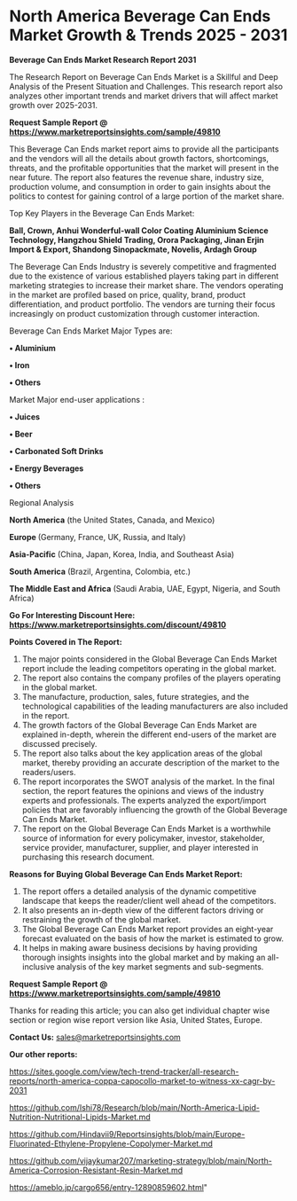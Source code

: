 # North America Beverage Can Ends Market Growth & Trends 2025 - 2031

<strong>Beverage Can Ends Market Research Report 2031</strong>

The Research Report on Beverage Can Ends Market is a Skillful and Deep Analysis of the Present Situation and Challenges. This research report also analyzes other important trends and market drivers that will affect market growth over 2025-2031.

<strong>Request Sample Report @ <a href=https://www.marketreportsinsights.com/sample/49810>https://www.marketreportsinsights.com/sample/49810</a></strong>

This Beverage Can Ends market report aims to provide all the participants and the vendors will all the details about growth factors, shortcomings, threats, and the profitable opportunities that the market will present in the near future. The report also features the revenue share, industry size, production volume, and consumption in order to gain insights about the politics to contest for gaining control of a large portion of the market share.

Top Key Players in the Beverage Can Ends Market:

<strong>Ball, Crown, Anhui Wonderful-wall Color Coating Aluminium Science Technology, Hangzhou Shield Trading, Orora Packaging, Jinan Erjin Import & Export, Shandong Sinopackmate, Novelis, Ardagh Group</strong>

The Beverage Can Ends Industry is severely competitive and fragmented due to the existence of various established players taking part in different marketing strategies to increase their market share. The vendors operating in the market are profiled based on price, quality, brand, product differentiation, and product portfolio. The vendors are turning their focus increasingly on product customization through customer interaction.

Beverage Can Ends Market Major Types are:

<strong>•  Aluminium

•  Iron

•  Others</strong>

Market Major end-user applications :

<strong>•  Juices

•  Beer

•  Carbonated Soft Drinks

•  Energy Beverages

•  Others</strong>

Regional Analysis

</u><strong><b>North America</b></strong> (the United States, Canada, and Mexico)

<strong><b>Europe </b></strong>(Germany, France, UK, Russia, and Italy)

<strong><b>Asia-Pacific</b></strong> (China, Japan, Korea, India, and Southeast Asia)

<strong><b>South America</b></strong> (Brazil, Argentina, Colombia, etc.)

<strong><b>The Middle East and Africa</b></strong> (Saudi Arabia, UAE, Egypt, Nigeria, and South Africa)

<strong>Go For Interesting Discount Here: <a href=https://www.marketreportsinsights.com/discount/49810>https://www.marketreportsinsights.com/discount/49810</a></strong>

<strong>Points Covered in The Report:</strong>
<ol>
  <li>The major points considered in the Global Beverage Can Ends Market report include the leading competitors operating in the global market.</li>
  <li>The report also contains the company profiles of the players operating in the global market.</li>
  <li>The manufacture, production, sales, future strategies, and the technological capabilities of the leading manufacturers are also included in the report.</li>
  <li>The growth factors of the Global Beverage Can Ends Market are explained in-depth, wherein the different end-users of the market are discussed precisely.</li>
  <li>The report also talks about the key application areas of the global market, thereby providing an accurate description of the market to the readers/users.</li>
  <li>The report incorporates the SWOT analysis of the market. In the final section, the report features the opinions and views of the industry experts and professionals. The experts analyzed the export/import policies that are favorably influencing the growth of the Global Beverage Can Ends Market.</li>
  <li>The report on the Global Beverage Can Ends Market is a worthwhile source of information for every policymaker, investor, stakeholder, service provider, manufacturer, supplier, and player interested in purchasing this research document.</li>
</ol>
<strong>Reasons for Buying Global Beverage Can Ends Market Report:</strong>

<ol>
  <li>The report offers a detailed analysis of the dynamic competitive landscape that keeps the reader/client well ahead of the competitors.</li>
  <li>It also presents an in-depth view of the different factors driving or restraining the growth of the global market.</li>
  <li>The Global Beverage Can Ends Market report provides an eight-year forecast evaluated on the basis of how the market is estimated to grow.</li>
  <li>It helps in making aware business decisions by having providing thorough insights insights into the global market and by making an all-inclusive analysis of the key market segments and sub-segments.</li>
</ol>
<strong>Request Sample Report @ <a href=https://www.marketreportsinsights.com/sample/49810>https://www.marketreportsinsights.com/sample/49810</a></strong>


Thanks for reading this article; you can also get individual chapter wise section or region wise report version like Asia, United States, Europe.

<strong>Contact Us:</strong>
sales@marketreportsinsights.com

<strong>Our other reports:</strong>

<a href=https://sites.google.com/view/tech-trend-tracker/all-research-reports/north-america-coppa-capocollo-market-to-witness-xx-cagr-by-2031>https://sites.google.com/view/tech-trend-tracker/all-research-reports/north-america-coppa-capocollo-market-to-witness-xx-cagr-by-2031</a>

<a href=https://github.com/Ishi78/Research/blob/main/North-America-Lipid-Nutrition-Nutritional-Lipids-Market.md>https://github.com/Ishi78/Research/blob/main/North-America-Lipid-Nutrition-Nutritional-Lipids-Market.md</a>

<a href=https://github.com/Hindavii9/Reportsinsights/blob/main/Europe-Fluorinated-Ethylene-Propylene-Copolymer-Market.md>https://github.com/Hindavii9/Reportsinsights/blob/main/Europe-Fluorinated-Ethylene-Propylene-Copolymer-Market.md</a>

<a href=https://github.com/vijaykumar207/marketing-strategy/blob/main/North-America-Corrosion-Resistant-Resin-Market.md>https://github.com/vijaykumar207/marketing-strategy/blob/main/North-America-Corrosion-Resistant-Resin-Market.md</a>

<a href=https://ameblo.jp/cargo656/entry-12890859602.html>https://ameblo.jp/cargo656/entry-12890859602.html</a>"
